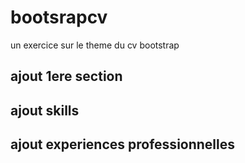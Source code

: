 # bootsrapcv

un exercice sur le theme du cv bootstrap

## ajout 1ere section

## ajout skills

## ajout experiences professionnelles
